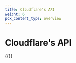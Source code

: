 ```yaml
---
title: Cloudflare's API
weight: 6
pcx_content_type: overview
---
```


# Cloudflare's API

{{<directory-listing>}}